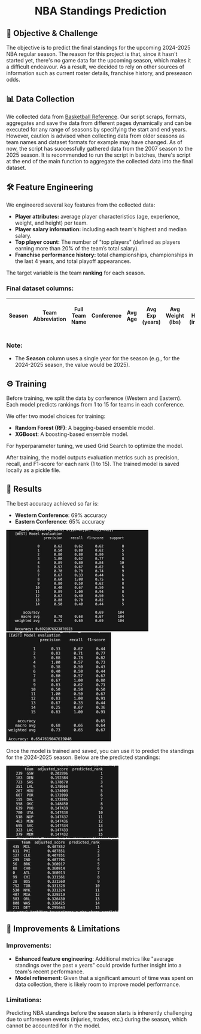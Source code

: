<div align="center">
  <h1>NBA Standings Prediction</h1>
</div>

## 🎯  Objective & Challenge
The objective is to predict the final standings for the upcoming 2024-2025 NBA regular season. The reason for this project is that,  since it hasn't started yet, there's no game data for the upcoming season, which makes it a difficult endeavour. As a result, we decided to rely on other sources of information such as current roster details, franchise history, and preseason odds.

## 📊 Data Collection
We collected data from [Basketball Reference](https://www.basketball-reference.com/). Our script scraps, formats, aggregates and save the data from different pages dynamically and can be executed for any range of seasons by specifying the start and end years. However, caution is advised when collecting data from older seasons as team names and dataset formats for example may have changed. As of now, the script has successfully gathered data from the 2007 season to the 2025 season. It is recommended to run the script in batches, there's script at the end of the main function to aggregate the collected data into the final dataset.

## 🛠️ Feature Engineering
We engineered several key features from the collected data:

- **Player attributes:** average player characteristics (age, experience, weight, and height) per team.
- **Player salary information:** including each team's highest and median salary.
- **Top player count:** The number of "top players" (defined as players earning more than 20% of the team’s total salary).
- **Franchise performance history:** total championships, championships in the last 4 years, and total playoff appearances.

The target variable is the team **ranking** for each season.

### Final dataset columns:

| **Season**  | **Team Abbreviation** | **Full Team Name** | **Conference** | **Avg Age** | **Avg Exp (years)** | **Avg Weight (lbs)** | **Avg Height (inches)** | **Preseason Odds** | **Highest Salary ($M)** | **Median Salary ($M)**  | **Nb of Top Players** |  **Nb of Non-Top Players** | **Total Championships** |  **Championships (Last 4 Years)** | **Total Playoff Appearances** | **Avg Rank (Last 4 Years)** | **Ranking [TARGET]** |  
|-------------|-----------------------|--------------------|----------------|-------------|---------------------|----------------------|-------------------------|--------------------|----------------------|-------------------------|-----------------------|---------------------------|--------------------------|-----------------------------|-------------------------|--------------------|--------------------|

### Note: 
- The **Season** column uses a single year for the season (e.g., for the 2024-2025 season, the value would be 2025).

## ⚙️ Training
Before training, we split the data by conference (Western and Eastern). Each model predicts rankings from 1 to 15 for teams in each conference.

We offer two model choices for training:
- **Random Forest (RF)**: A bagging-based ensemble model.
- **XGBoost**: A boosting-based ensemble model.

For hyperparameter tuning, we used Grid Search to optimize the model. 

After training, the model outputs evaluation metrics such as precision, recall, and F1-score for each rank (1 to 15). The trained model is saved locally as a pickle file.

## 🚀 Results
The best accuracy achieved so far is:
- **Western Conference**: 69% accuracy
- **Eastern Conference**: 65% accuracy

<p float="left">
  <img src="assets/west-training-result.jpg" width="380" /> 
  <img src="assets/east-training-result.jpg" width="280" />
</p>
Once the model is trained and saved, you can use it to predict the standings for the 2024-2025 season. Below are the predicted standings:

<p float="left">
  <img src="assets/west-standings.png" width="300" /> 
  <img src="assets/east-standings.png" width="300" />
</p>

## 🔧 Improvements & Limitations

### Improvements:
- **Enhanced feature engineering**: Additional metrics like "average standings over the past x years" could provide further insight into a team's recent performance.
- **Model refinement**: Given that a significant amount of time was spent on data collection, there is likely room to improve model performance.

### Limitations:
Predicting NBA standings before the season starts is inherently challenging due to unforeseen events (injuries, trades, etc.) during the season, which cannot be accounted for in the model.
